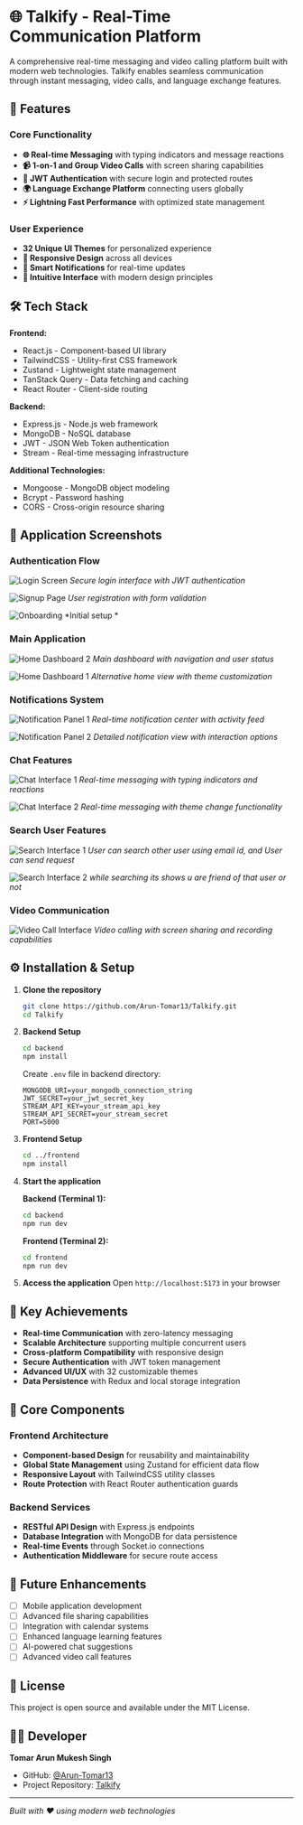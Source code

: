 # 🌐 Talkify - Real-Time Communication Platform

A comprehensive real-time messaging and video calling platform built with modern web technologies. Talkify enables seamless communication through instant messaging, video calls, and language exchange features.

## 🚀 Features

### Core Functionality
- **🌐 Real-time Messaging** with typing indicators and message reactions
- **📹 1-on-1 and Group Video Calls** with screen sharing capabilities
- **🔐 JWT Authentication** with secure login and protected routes
- **🌍 Language Exchange Platform** connecting users globally
- **⚡ Lightning Fast Performance** with optimized state management

### User Experience
- **32 Unique UI Themes** for personalized experience
- **📱 Responsive Design** across all devices
- **🔔 Smart Notifications** for real-time updates
- **🎯 Intuitive Interface** with modern design principles

## 🛠️ Tech Stack

**Frontend:**
- React.js - Component-based UI library
- TailwindCSS - Utility-first CSS framework
- Zustand - Lightweight state management
- TanStack Query - Data fetching and caching
- React Router - Client-side routing

**Backend:**
- Express.js - Node.js web framework
- MongoDB - NoSQL database
- JWT - JSON Web Token authentication
- Stream - Real-time messaging infrastructure

**Additional Technologies:**
- Mongoose - MongoDB object modeling
- Bcrypt - Password hashing
- CORS - Cross-origin resource sharing

## 📱 Application Screenshots

### Authentication Flow

![Login Screen](./preview/login.png)
*Secure login interface with JWT authentication*

![Signup Page](./preview/signup.png) 
*User registration with form validation*

![Onboarding](./preview/onboarded.png)
*Initial setup *

### Main Application
![Home Dashboard 2](./preview/Home1.png)
*Main dashboard with navigation and user status*

![Home Dashboard 1](./preview/Home.png)
*Alternative home view with theme customization*


### Notifications System
![Notification Panel 1](./preview/notification.png)
*Real-time notification center with activity feed*

![Notification Panel 2](./preview/notification2.png)
*Detailed notification view with interaction options*

### Chat Features
![Chat Interface 1](./preview/chat2.png)
*Real-time messaging with typing indicators and reactions*

![Chat Interface 2](./preview/chat.png)
*Real-time messaging with theme change functionality*

### Search User Features
![Search Interface 1](./preview/searchUser.png)
*User can search other user using email id, and User can send request*

![Search Interface 2](./preview/searchUser1.png)
*while searching its shows u are friend of that user or not*

### Video Communication
![Video Call Interface](./preview/Videocall.png)
*Video calling with screen sharing and recording capabilities*

## ⚙️ Installation & Setup

1. **Clone the repository**
   ```bash
   git clone https://github.com/Arun-Tomar13/Talkify.git
   cd Talkify
   ```

2. **Backend Setup**
   ```bash
   cd backend
   npm install
   ```
   
   Create `.env` file in backend directory:
   ```env
   MONGODB_URI=your_mongodb_connection_string
   JWT_SECRET=your_jwt_secret_key
   STREAM_API_KEY=your_stream_api_key
   STREAM_API_SECRET=your_stream_secret
   PORT=5000
   ```

3. **Frontend Setup**
   ```bash
   cd ../frontend
   npm install
   ```

4. **Start the application**
   
   **Backend (Terminal 1):**
   ```bash
   cd backend
   npm run dev
   ```
   
   **Frontend (Terminal 2):**
   ```bash
   cd frontend
   npm run dev
   ```

5. **Access the application**
   Open `http://localhost:5173` in your browser

## 🎯 Key Achievements

- **Real-time Communication** with zero-latency messaging
- **Scalable Architecture** supporting multiple concurrent users
- **Cross-platform Compatibility** with responsive design
- **Secure Authentication** with JWT token management
- **Advanced UI/UX** with 32 customizable themes
- **Data Persistence** with Redux and local storage integration

## 🔧 Core Components

### Frontend Architecture
- **Component-based Design** for reusability and maintainability
- **Global State Management** using Zustand for efficient data flow
- **Responsive Layout** with TailwindCSS utility classes
- **Route Protection** with React Router authentication guards

### Backend Services
- **RESTful API Design** with Express.js endpoints
- **Database Integration** with MongoDB for data persistence
- **Real-time Events** through Socket.io connections
- **Authentication Middleware** for secure route access

## 🌟 Future Enhancements

- [ ] Mobile application development
- [ ] Advanced file sharing capabilities
- [ ] Integration with calendar systems
- [ ] Enhanced language learning features
- [ ] AI-powered chat suggestions
- [ ] Advanced video call features

## 📄 License

This project is open source and available under the MIT License.

## 👨‍💻 Developer

**Tomar Arun Mukesh Singh**
- GitHub: [@Arun-Tomar13](https://github.com/Arun-Tomar13)
- Project Repository: [Talkify](https://github.com/Arun-Tomar13/Talkify)

---

*Built with ❤️ using modern web technologies*
